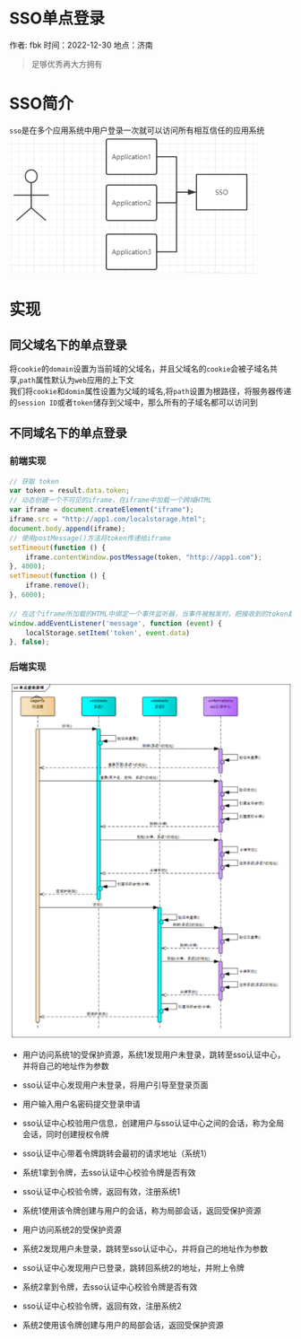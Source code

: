 # SSO单点登录

作者: fbk
时间：2022-12-30
地点：济南
>足够优秀再大方拥有

# SSO简介
`sso`是在多个应用系统中用户登录一次就可以访问所有相互信任的应用系统<br>
![](../../assets/img/2022-12-30/sso%E5%AE%9E%E7%8E%B0.png)
# 实现
## 同父域名下的单点登录
将`cookie`的`domain`设置为当前域的父域名，并且父域名的`cookie`会被子域名共享,`path`属性默认为`web`应用的上下文<br>
我们将`cookie`和`domin`属性设置为父域的域名,将`path`设置为根路径，将服务器传递的`session ID`或者`token`储存到父域中，那么所有的子域名都可以访问到
## 不同域名下的单点登录
### 前端实现
```js
// 获取 token
var token = result.data.token;
// 动态创建一个不可见的iframe，在iframe中加载一个跨域HTML
var iframe = document.createElement("iframe");
iframe.src = "http://app1.com/localstorage.html";
document.body.append(iframe);
// 使用postMessage()方法将token传递给iframe
setTimeout(function () {
    iframe.contentWindow.postMessage(token, "http://app1.com");
}, 4000);
setTimeout(function () {
    iframe.remove();
}, 6000);
 
// 在这个iframe所加载的HTML中绑定一个事件监听器，当事件被触发时，把接收到的token数据写入localStorage
window.addEventListener('message', function (event) {
    localStorage.setItem('token', event.data)
}, false);

```
### 后端实现
![](../../assets/img/2022-12-30/sso%E6%B5%81%E7%A8%8B.png)
- 用户访问系统1的受保护资源，系统1发现用户未登录，跳转至sso认证中心，并将自己的地址作为参数

- sso认证中心发现用户未登录，将用户引导至登录页面

- 用户输入用户名密码提交登录申请

- sso认证中心校验用户信息，创建用户与sso认证中心之间的会话，称为全局会话，同时创建授权令牌

- sso认证中心带着令牌跳转会最初的请求地址（系统1）

- 系统1拿到令牌，去sso认证中心校验令牌是否有效

- sso认证中心校验令牌，返回有效，注册系统1

- 系统1使用该令牌创建与用户的会话，称为局部会话，返回受保护资源

- 用户访问系统2的受保护资源

- 系统2发现用户未登录，跳转至sso认证中心，并将自己的地址作为参数

- sso认证中心发现用户已登录，跳转回系统2的地址，并附上令牌

- 系统2拿到令牌，去sso认证中心校验令牌是否有效

- sso认证中心校验令牌，返回有效，注册系统2

- 系统2使用该令牌创建与用户的局部会话，返回受保护资源